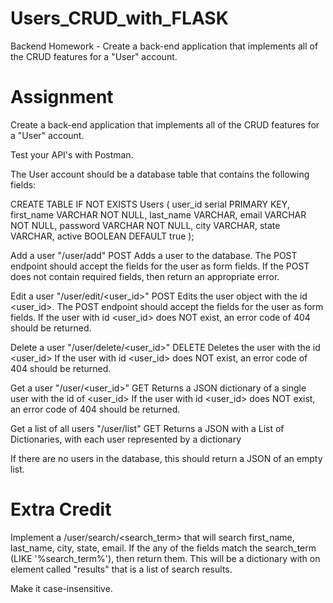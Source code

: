 # Users_CRUD_with_FLASK
 Backend Homework - Create a back-end application that implements all of the CRUD features for a "User" account.
 
 
# Assignment
Create a back-end application that implements all of the CRUD features for a "User" account.

Test your API's with Postman.

The User account should be a database table that contains the following fields:

CREATE TABLE IF NOT EXISTS Users ( user_id serial PRIMARY KEY, first_name VARCHAR NOT NULL, last_name VARCHAR, email VARCHAR NOT NULL, password VARCHAR NOT NULL, city VARCHAR, state VARCHAR, active BOOLEAN DEFAULT true );

Add a user "/user/add" POST Adds a user to the database. The POST endpoint should accept the fields for the user as form fields. If the POST does not contain required fields, then return an appropriate error.

Edit a user "/user/edit/<user_id>" POST Edits the user object with the id <user_id>. The POST endpoint should accept the fields for the user as form fields. If the user with id <user_id> does NOT exist, an error code of 404 should be returned.

Delete a user "/user/delete/<user_id>" DELETE Deletes the user with the id <user_id> If the user with id <user_id> does NOT exist, an error code of 404 should be returned.

Get a user "/user/<user_id>" GET Returns a JSON dictionary of a single user with the id of <user_id> If the user with id <user_id> does NOT exist, an error code of 404 should be returned.

Get a list of all users "/user/list" GET Returns a JSON with a List of Dictionaries, with each user represented by a dictionary

If there are no users in the database, this should return a JSON of an empty list.



# Extra Credit
Implement a /user/search/<search_term> that will search first_name, last_name, city, state, email. If the any of the fields match the search_term (LIKE '%search_term%'), then return them. This will be a dictionary with on element called "results" that is a list of search results.

Make it case-insensitive.
